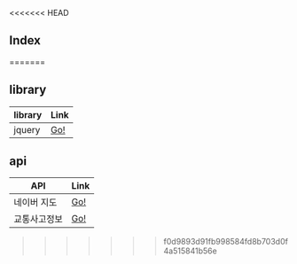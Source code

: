 <<<<<<< HEAD
## Index
=======
## library
library | Link |
|---|---|
| jquery | [Go!](https://code.jquery.com/jquery-2.2.1.min.js) |

## api
API | Link |
|---|---|
| 네이버 지도 | [Go!](https://developers.naver.com/docs/map/overview/) |
| 교통사고정보 | [Go!](https://www.data.go.kr/dataset/15003493/openapi.do) | 
>>>>>>> f0d9893d91fb998584fd8b703d0f4a515841b56e
